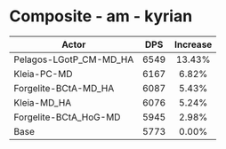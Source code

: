 # Composite - am - kyrian
| Actor | DPS | Increase |
|---|:---:|:---:|
|Pelagos-LGotP_CM-MD_HA|6549|13.43%|
|Kleia-PC-MD|6167|6.82%|
|Forgelite-BCtA-MD_HA|6087|5.43%|
|Kleia-MD_HA|6076|5.24%|
|Forgelite-BCtA_HoG-MD|5945|2.98%|
|Base|5773|0.00%|

